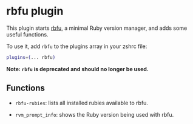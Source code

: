 # rbfu plugin

This plugin starts [rbfu](https://github.com/hmans/rbfu), a minimal Ruby version
manager, and adds some useful functions.

To use it, add `rbfu` to the plugins array in your zshrc file:

```zsh
plugins=(... rbfu)
```

**Note: `rbfu` is deprecated and should no longer be used.**

## Functions

- `rbfu-rubies`: lists all installed rubies available to rbfu.

- `rvm_prompt_info`: shows the Ruby version being used with rbfu.
